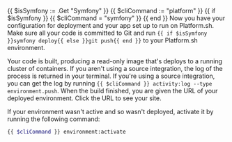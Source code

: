 {{ $isSymfony := .Get "Symfony" }}
{{ $cliCommand := "platform" }}
{{ if $isSymfony }}
  {{ $cliCommand = "symfony" }}
{{ end }}
Now you have your configuration for deployment and your app set up to run on Platform.sh.
Make sure all your code is committed to Git
and run `{{ if $isSymfony }}symfony deploy{{ else }}git push{{ end }}` to your Platform.sh environment.

Your code is built, producing a read-only image that's deploys to a running cluster of containers.
If you aren't using a source integration, the log of the process is returned in your terminal.
If you're using a source integration, you can get the log by running `{{ $cliCommand }} activity:log --type environment.push`.
When the build finished, you are given the URL of your deployed environment.
Click the URL to see your site.

If your environment wasn't active and so wasn't deployed, activate it by running the following command:

```bash
{{ $cliCommand }} environment:activate
```
